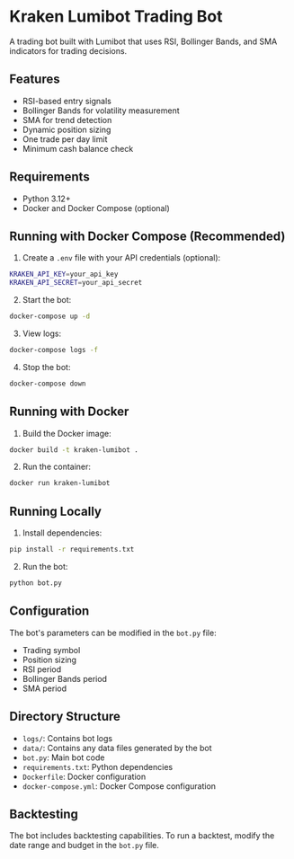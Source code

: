 # Kraken Lumibot Trading Bot

A trading bot built with Lumibot that uses RSI, Bollinger Bands, and SMA indicators for trading decisions.

## Features

- RSI-based entry signals
- Bollinger Bands for volatility measurement
- SMA for trend detection
- Dynamic position sizing
- One trade per day limit
- Minimum cash balance check

## Requirements

- Python 3.12+
- Docker and Docker Compose (optional)

## Running with Docker Compose (Recommended)

1. Create a `.env` file with your API credentials (optional):
```bash
KRAKEN_API_KEY=your_api_key
KRAKEN_API_SECRET=your_api_secret
```

2. Start the bot:
```bash
docker-compose up -d
```

3. View logs:
```bash
docker-compose logs -f
```

4. Stop the bot:
```bash
docker-compose down
```

## Running with Docker

1. Build the Docker image:
```bash
docker build -t kraken-lumibot .
```

2. Run the container:
```bash
docker run kraken-lumibot
```

## Running Locally

1. Install dependencies:
```bash
pip install -r requirements.txt
```

2. Run the bot:
```bash
python bot.py
```

## Configuration

The bot's parameters can be modified in the `bot.py` file:
- Trading symbol
- Position sizing
- RSI period
- Bollinger Bands period
- SMA period

## Directory Structure

- `logs/`: Contains bot logs
- `data/`: Contains any data files generated by the bot
- `bot.py`: Main bot code
- `requirements.txt`: Python dependencies
- `Dockerfile`: Docker configuration
- `docker-compose.yml`: Docker Compose configuration

## Backtesting

The bot includes backtesting capabilities. To run a backtest, modify the date range and budget in the `bot.py` file. 